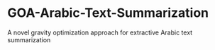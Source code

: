 # GOA-Arabic-Text-Summarization
A novel gravity ‎optimization approach for extractive ‎Arabic text summarization
